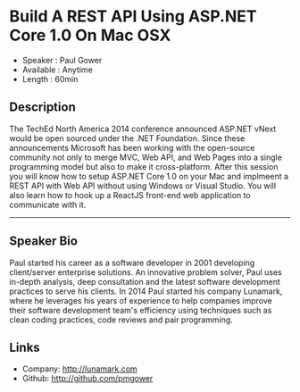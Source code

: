 Build A REST API Using ASP.NET Core 1.0 On Mac OSX
========================

* Speaker   : Paul Gower
* Available : Anytime 
* Length    : 60min

Description
-----------

The TechEd North America 2014 conference announced ASP.NET vNext would be open sourced under the .NET Foundation.  Since these announcements Microsoft has been working with the open-source community not only to merge MVC, Web API, and Web Pages into a single programming model but also to make it cross-platform.  After this session you will know how to setup ASP.NET Core 1.0 on your Mac and implmeent a REST API with Web API without using Windows or Visual Studio.  You will also learn how to hook up a ReactJS front-end web application to communicate with it.

---------------

Speaker Bio
-----------

Paul started his career as a software developer in 2001 developing client/server enterprise solutions.  An innovative problem solver, Paul uses in-depth analysis, deep consultation and the latest software development practices to serve his clients.  In 2014 Paul started his company Lunamark, where he leverages his years of experience to help companies improve their software development team's efficiency using techniques such as clean coding practices, code reviews and pair programming.

Links
-----

* Company: http://lunamark.com
* Github: http://github.com/pmgower
